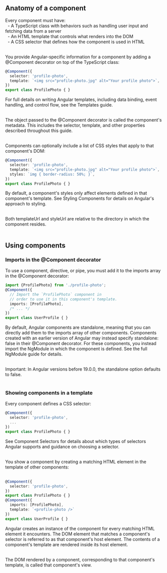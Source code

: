 ## Anatomy of a component  
Every component must have:  
&nbsp;&nbsp;- A TypeScript class with behaviors such as handling user input and fetching data from a server  
&nbsp;&nbsp;- An HTML template that controls what renders into the DOM  
&nbsp;&nbsp;- A CSS selector that defines how the component is used in HTML  
<br>

You provide Angular-specific information for a component by adding a @Component decorator on top of the TypeScript class:  
```typescript
@Component({
  selector: 'profile-photo',
  template: `<img src="profile-photo.jpg" alt="Your profile photo">`,
})
export class ProfilePhoto { }
```  
For full details on writing Angular templates, including data binding, event handling, and control flow, see the Templates guide.  
<br>

The object passed to the @Component decorator is called the component's metadata. This includes the selector, template, and other properties described throughout this guide.  
<br>

Components can optionally include a list of CSS styles that apply to that component's DOM:  
```typescript
@Component({
  selector: 'profile-photo',
  template: `<img src="profile-photo.jpg" alt="Your profile photo">`,
  styles: `img { border-radius: 50%; }`,
})
export class ProfilePhoto { }
```  
By default, a component's styles only affect elements defined in that component's template. See Styling Components for details on Angular's approach to styling.  
<br>

Both templateUrl and styleUrl are relative to the directory in which the component resides.  
<br>

## Using components  
### Imports in the @Component decorator  
To use a component, directive, or pipe, you must add it to the imports array in the @Component decorator:  
```typescript
import {ProfilePhoto} from './profile-photo';
@Component({
  // Import the `ProfilePhoto` component in
  // order to use it in this component's template.
  imports: [ProfilePhoto],
  /* ... */
})
export class UserProfile { }
```  
By default, Angular components are standalone, meaning that you can directly add them to the imports array of other components. Components created with an earlier version of Angular may instead specify standalone: false in their @Component decorator. For these components, you instead import the NgModule in which the component is defined. See the full NgModule guide for details.  
<br>

Important: In Angular versions before 19.0.0, the standalone option defaults to false.  
<br>

### Showing components in a template  
Every component defines a CSS selector:  
```typescript
@Component({
  selector: 'profile-photo',
  ...
})
export class ProfilePhoto { }
```  
See Component Selectors for details about which types of selectors Angular supports and guidance on choosing a selector.  
<br>

You show a component by creating a matching HTML element in the template of other components:  
<br>

```typescript
@Component({
  selector: 'profile-photo',
})
export class ProfilePhoto { }
@Component({
  imports: [ProfilePhoto],
  template: `<profile-photo />`
})
export class UserProfile { }
```  
Angular creates an instance of the component for every matching HTML element it encounters. The DOM element that matches a component's selector is referred to as that component's host element. The contents of a component's template are rendered inside its host element.  
<br>

The DOM rendered by a component, corresponding to that component's template, is called that component's view.